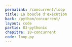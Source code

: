 ```yaml
---
permalink: /concurrent/loop
title: La boucle d'exécution
back: /python/concurrent/
layout: code
partie: 03-pythonic
chapitre: 18-concurrent
code: loop.py
---
```


